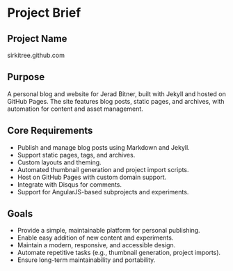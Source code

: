 # Project Brief

## Project Name

sirkitree.github.com

## Purpose

A personal blog and website for Jerad Bitner, built with Jekyll and hosted on GitHub Pages. The site features blog posts, static pages, and archives, with automation for content and asset management.

## Core Requirements

- Publish and manage blog posts using Markdown and Jekyll.
- Support static pages, tags, and archives.
- Custom layouts and theming.
- Automated thumbnail generation and project import scripts.
- Host on GitHub Pages with custom domain support.
- Integrate with Disqus for comments.
- Support for AngularJS-based subprojects and experiments.

## Goals

- Provide a simple, maintainable platform for personal publishing.
- Enable easy addition of new content and experiments.
- Maintain a modern, responsive, and accessible design.
- Automate repetitive tasks (e.g., thumbnail generation, project imports).
- Ensure long-term maintainability and portability.
